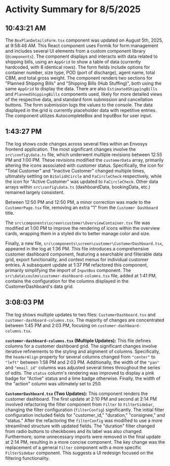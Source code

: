 # Activity Summary for 8/5/2025

## 10:43:21 AM
The `BoxPlanDetailsForm.tsx` component was updated on August 5th, 2025, at 9:58:48 AM.  This React component uses Formik for form management and includes several UI elements from a custom component library (`@components`).  The component displays and interacts with data related to shipping bills, using an `AppGrid` to show a table of data (currently hardcoded, with 8 identical rows).  The form fields include options for container number, size type, POD (port of discharge), agent name, total CBM, and total gross weight.  The component renders two sections for "Planned Shipping Bills" and "Shipping Bills (Hub Stuffing)", both using the same `AppGrid` to display the data.  There are also `EstimatedShippingBills` and `PlannedShippingBills` components used, likely for more detailed views of the respective data,  and standard form submission and cancellation buttons. The form submission logs the values to the console.  The data displayed in the grid is currently placeholder data with repetitive entries.  The component utilizes AutocompleteBox and InputBox for user input.


## 1:43:27 PM
The log shows code changes across several files within an Envosys frontend application.  The most significant changes involve the `src\config\data.ts` file, which underwent multiple revisions between 12:55 PM and 1:00 PM. These revisions modified the `customerData` array, primarily altering the icons associated with customer status.  Specifically, the icon for "Total Customer" and "Inactive Customer" changed multiple times, ultimately settling on `BiSolidXCircle` and `FaCircleCheck` respectively, while the icon for "Active Customer" was updated to `FaCircleCheck`.  Other data arrays within `src\config\data.ts` (dashboardData, bookingData, etc.) remained largely consistent.

Between 12:50 PM and 12:50 PM, a minor correction was made to the `CustomerPage.tsx` file, removing an extra "1" from the `Customer Dashboard` title.

The `src\components\screen\customer\OverviewContainer.tsx` file was modified at 1:00 PM to improve the rendering of icons within the overview cards, wrapping them in a styled div to better manage color and size.

Finally, a new file, `src\components\screen\customer\CustomerDashboard.tsx`, appeared in the log at 1:36 PM. This file introduces a comprehensive customer dashboard component, featuring a searchable and filterable data grid, export functionality, and context menus for individual customer entries.  A subsequent update at 1:37 PM refactored this component, primarily simplifying the import of `InputBox` component.  The `src\data\coulms\customer-dashboard-columns.tsx` file, added at 1:41 PM, contains the configuration for the columns displayed in the CustomerDashboard's data grid.


## 3:08:03 PM
The log shows multiple updates to two files: `CustomerDashboard.tsx` and `customer-dashboard-columns.tsx`.  The majority of changes are concentrated between 1:45 PM and 2:03 PM, focusing on `customer-dashboard-columns.tsx`.

**`customer-dashboard-columns.tsx` (Multiple Updates):** This file defines columns for a customer dashboard grid.  The significant changes involve iterative refinements to the styling and alignment of columns.  Specifically, the `headerAlign` property for several columns changed from `"center"` to `"left"` between 1:58 PM and 2:03 PM.  Additionally, the width of the `"pan"` and `"email_id"` columns was adjusted several times throughout the series of edits.  The `status` column's rendering was improved to display a pink badge for "Active" status and a lime badge otherwise.  Finally, the width of the "action" column was ultimately set to 250.

**`CustomerDashboard.tsx` (Two Updates):** This component renders the customer dashboard. The first update at 2:10 PM and second at 2:14 PM  involved refactoring the filter component from `Filter` to `FilterSidebar`, changing the filter configuration (`filterConfig`) significantly. The initial filter configuration included fields for "customer_id," "duration," "consignee," and "status." After the refactoring the `filterConfig`  was modified to use a more streamlined structure with updated fields. The "duration" filter changed from radio buttons to checkboxes and its label was also changed.  Furthermore, some unnecessary imports were removed in the final update at 2:14 PM, resulting in a more concise component.  The key change was the replacement of a general `Filter` component with a more specific `FilterSidebar` component.  This suggests a UI redesign focused on the filtering functionality.
